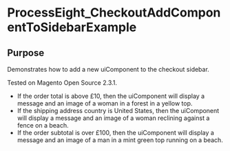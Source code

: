 # ProcessEight_CheckoutAddComponentToSidebarExample

## Purpose
Demonstrates how to add a new uiComponent to the checkout sidebar.

Tested on Magento Open Source 2.3.1.

- If the order total is above £10, then the uiComponent will display a message and an image of a woman in a forest in a yellow top.
- If the shipping address country is United States, then the uiComponent will display a message and an image of a woman reclining against a fence on a beach.
- If the order subtotal is over £100, then the uiComponent will display a message and an image of a man in a mint green top running on a beach.

